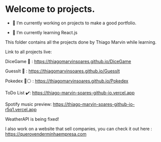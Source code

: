 # Welcome to projects.

- 🔭 I’m currently working on projects to make a good portfolio.
  
- 🌱 I’m currently learning React.js

This folder contains all the projects done by Thiago Marvin while learning.

Link to all projects live:

DiceGame 🎲 : https://thiagomarvinsoares.github.io/DiceGame

GuessIt 🤔 : https://thiagomarvinsoares.github.io/GuessIt

Pokedex 🔴⚪ : https://thiagomarvinsoares.github.io/Pokedex

ToDo List ✔️: https://thiago-marvin-soares-github-io.vercel.app

Spotify music preview: https://thiago-marvin-soares-github-io-r5q1.vercel.app

WeatherAPI is being fixed!


I also work on a website that sell companies, you can check it out here : https://querovenderminhaempresa.com

